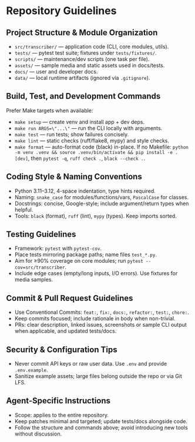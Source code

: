 # Repository Guidelines

## Project Structure & Module Organization
- `src/transcriber/` — application code (CLI, core modules, utils).
- `tests/` — pytest test suite; fixtures under `tests/fixtures/`.
- `scripts/` — maintenance/dev scripts (one task per file).
- `assets/` — sample media and static assets used in docs/tests.
- `docs/` — user and developer docs.
- `data/` — local runtime artifacts (ignored via `.gitignore`).

## Build, Test, and Development Commands
Prefer Make targets when available:
- `make setup` — create venv and install app + dev deps.
- `make run ARGS=\"...\"` — run the CLI locally with arguments.
- `make test` — run tests; show failures concisely.
- `make lint` — static checks (ruff/flake8, mypy) and style checks.
- `make format` — auto-format code (black) in-place.
If no Makefile: `python -m venv .venv && source .venv/bin/activate && pip install -e .[dev]`, then `pytest -q`, `ruff check .`, `black --check .`.

## Coding Style & Naming Conventions
- Python 3.11–3.12, 4-space indentation, type hints required.
- Naming: `snake_case` for modules/functions/vars, `PascalCase` for classes.
- Docstrings: concise, Google-style; include argument/return types when helpful.
- Tools: `black` (format), `ruff` (lint), `mypy` (types). Keep imports sorted.

## Testing Guidelines
- Framework: `pytest` with `pytest-cov`.
- Place tests mirroring package paths; name files `test_*.py`.
- Aim for ≥90% coverage on core modules; run `pytest --cov=src/transcriber`.
- Include edge cases (empty/long inputs, I/O errors). Use fixtures for media samples.

## Commit & Pull Request Guidelines
- Use Conventional Commits: `feat:`, `fix:`, `docs:`, `refactor:`, `test:`, `chore:`.
- Keep commits focused; include rationale in body when non-trivial.
- PRs: clear description, linked issues, screenshots or sample CLI output when applicable, and updated tests/docs.

## Security & Configuration Tips
- Never commit API keys or raw user data. Use `.env` and provide `.env.example`.
- Sanitize example assets; large files belong outside the repo or via Git LFS.

## Agent-Specific Instructions
- Scope: applies to the entire repository.
- Keep patches minimal and targeted; update tests/docs alongside code.
- Follow the structure and commands above; avoid introducing new tools without discussion.
